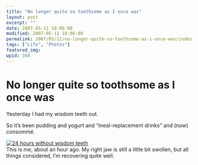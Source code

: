 ```yaml
---
title: "No longer quite so toothsome as I once was"
layout: post
excerpt: ""
date: 2007-05-11 18:06:08
modified: 2007-05-11 18:06:08
permalink: 2007/05/11/no-longer-quite-so-toothsome-as-i-once-was/index.html
tags: ["Life", "Photos"]
featured_img: 
wpid: 364
---
```


# No longer quite so toothsome as I once was

Yesterday I had my wisdom teeth out.

So it’s been pudding and yogurt and “meal-replacement drinks” and (now) consommé.

[![24 hours without wisdom teeth](http://farm1.static.flickr.com/208/493802092_1b09680b0e_m.jpg)](http://www.flickr.com/photos/pj/493802092)  
This is me, about an hour ago. My right jaw is still a little bit swollen, but all things considered, I’m recovering quite well.